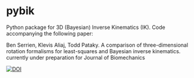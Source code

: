# pybik
Python package for 3D (Bayesian) Inverse Kinematics (IK). Code accompanying the following paper:

Ben Serrien, Klevis Aliaj, Todd Pataky. A comparison of three-dimensional rotation formalisms for least-squares and Bayesian inverse kinematics. currently under preparation for Journal of Biomechanics

<a href="https://zenodo.org/badge/latestdoi/296637270"><img src="https://zenodo.org/badge/296637270.svg" alt="DOI"></a>

